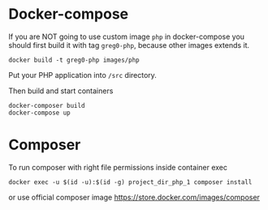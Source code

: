 Docker-compose
==============

If you are NOT going to use custom image `php` in docker-compose you should first build it with tag `greg0-php`, because other images extends it.

```
docker build -t greg0-php images/php
```

Put your PHP application into `/src` directory. 

Then build and start containers

```
docker-composer build
docker-compose up
```

Composer
========

To run composer with right file permissions inside container exec

```
docker exec -u $(id -u):$(id -g) project_dir_php_1 composer install
```

or use official composer image https://store.docker.com/images/composer
